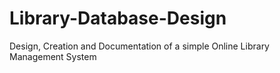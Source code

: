 # Library-Database-Design
Design, Creation and Documentation of a simple Online Library Management System 
